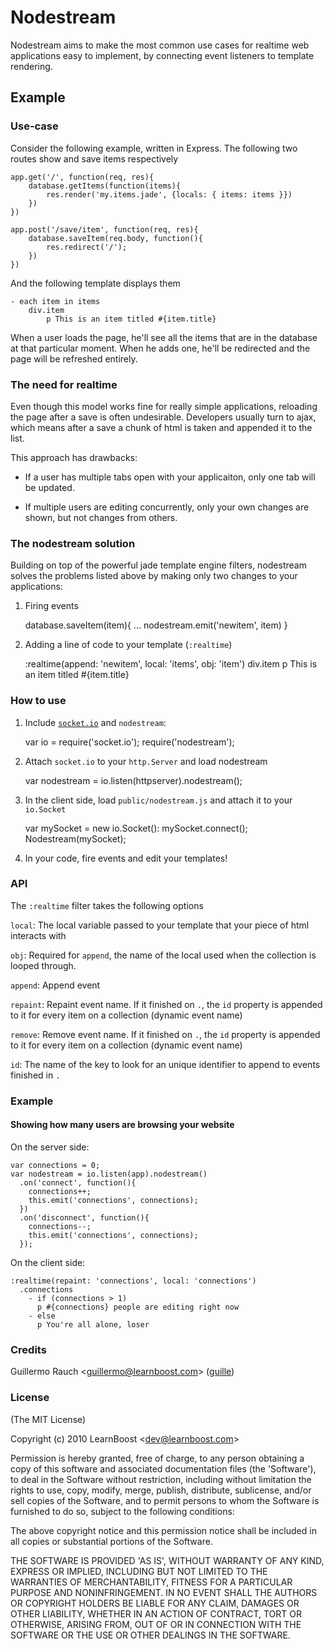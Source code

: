 Nodestream
==========

Nodestream aims to make the most common use cases for realtime web applications easy to implement, by connecting event listeners to template rendering.

## Example

### Use-case

Consider the following example, written in Express. The following two routes show and save items respectively

	app.get('/', function(req, res){
		database.getItems(function(items){
			res.render('my.items.jade', {locals: { items: items }})
		})
	})
	
	app.post('/save/item', function(req, res){
		database.saveItem(req.body, function(){
			res.redirect('/');
		})
	})

And the following template displays them

	- each item in items
		div.item
			p This is an item titled #{item.title}

When a user loads the page, he'll see all the items that are in the database at that particular moment. When he adds one, he'll be redirected and the page will be refreshed entirely.

### The need for realtime

Even though this model works fine for really simple applications, reloading the page after a save is often undesirable. Developers usually turn to ajax, which means after a save a chunk of html is taken and appended it to the list.

This approach has drawbacks:

- If a user has multiple tabs open with your applicaiton, only one tab will be updated.

- If multiple users are editing concurrently, only your own changes are shown, but not changes from others.

### The nodestream solution

Building on top of the powerful jade template engine filters, nodestream solves the problems listed above by making only two changes to your applications:

1) Firing events

	database.saveItem(item){
		...
		nodestream.emit('newitem', item)
	}
	
2) Adding a line of code to your template (`:realtime`)

	:realtime(append: 'newitem', local: 'items', obj: 'item')
		div.item
			p This is an item titled #{item.title}
			
### How to use

1. Include [`socket.io`](http://github.com/learnboost/socket.io-node) and `nodestream`:

	var io = require('socket.io');
	require('nodestream');
	
2. Attach `socket.io` to your `http.Server` and load nodestream

	var nodestream = io.listen(httpserver).nodestream();

3. In the client side, load `public/nodestream.js` and attach it to your `io.Socket`

	var mySocket = new io.Socket():
	mySocket.connect();
	Nodestream(mySocket);
	
4. In your code, fire events and edit your templates!

### API

The `:realtime` filter takes the following options

`local`: The local variable passed to your template that your piece of html interacts with

`obj`: Required for `append`, the name of the local used when the collection is looped through.

`append`: Append event

`repaint`: Repaint event name. If it finished on `.`, the `id` property is appended to it for every item on a collection (dynamic event name)

`remove`: Remove event name. If it finished on `.`, the `id` property is appended to it for every item on a collection (dynamic event name)

`id`: The name of the key to look for an unique identifier to append to events finished in `.`

### Example

#### Showing how many users are browsing your website

On the server side:
	
	var connections = 0;
	var nodestream = io.listen(app).nodestream()
	  .on('connect', function(){
	    connections++;
	    this.emit('connections', connections);
	  })
	  .on('disconnect', function(){
	    connections--;
	    this.emit('connections', connections);
	  });

On the client side:

	:realtime(repaint: 'connections', local: 'connections')
	  .connections
	    - if (connections > 1)
	      p #{connections} people are editing right now
	    - else
	      p You're all alone, loser
	
### Credits

Guillermo Rauch &lt;guillermo@learnboost.com&gt; ([guille](http://github.com/guille))

### License 

(The MIT License)

Copyright (c) 2010 LearnBoost &lt;dev@learnboost.com&gt;

Permission is hereby granted, free of charge, to any person obtaining
a copy of this software and associated documentation files (the
'Software'), to deal in the Software without restriction, including
without limitation the rights to use, copy, modify, merge, publish,
distribute, sublicense, and/or sell copies of the Software, and to
permit persons to whom the Software is furnished to do so, subject to
the following conditions:

The above copyright notice and this permission notice shall be
included in all copies or substantial portions of the Software.

THE SOFTWARE IS PROVIDED 'AS IS', WITHOUT WARRANTY OF ANY KIND,
EXPRESS OR IMPLIED, INCLUDING BUT NOT LIMITED TO THE WARRANTIES OF
MERCHANTABILITY, FITNESS FOR A PARTICULAR PURPOSE AND NONINFRINGEMENT.
IN NO EVENT SHALL THE AUTHORS OR COPYRIGHT HOLDERS BE LIABLE FOR ANY
CLAIM, DAMAGES OR OTHER LIABILITY, WHETHER IN AN ACTION OF CONTRACT,
TORT OR OTHERWISE, ARISING FROM, OUT OF OR IN CONNECTION WITH THE
SOFTWARE OR THE USE OR OTHER DEALINGS IN THE SOFTWARE.